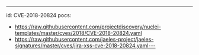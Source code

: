 ---
id: CVE-2018-20824
pocs:
  - https://raw.githubusercontent.com/projectdiscovery/nuclei-templates/master/cves/2018/CVE-2018-20824.yaml
  - https://raw.githubusercontent.com/jaeles-project/jaeles-signatures/master/cves/jira-xss-cve-2018-20824.yaml---
